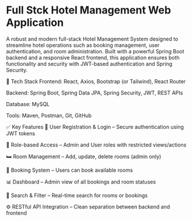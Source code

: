 # Full Stck Hotel Management Web Application

A robust and modern full-stack Hotel Management System designed to streamline hotel operations such as booking management, user authentication, and room administration. Built with a powerful Spring Boot backend and a responsive React frontend, this application ensures both functionality and security with JWT-based authentication and Spring Security.

🔧 Tech Stack
Frontend: React, Axios, Bootstrap (or Tailwind), React Router

Backend: Spring Boot, Spring Data JPA, Spring Security, JWT, REST APIs

Database: MySQL

Tools: Maven, Postman, Git, GitHub

✅ Key Features
🧾 User Registration & Login – Secure authentication using JWT tokens

🔐 Role-based Access – Admin and User roles with restricted views/actions

🛏 Room Management – Add, update, delete rooms (admin only)

📅 Booking System – Users can book available rooms

📊 Dashboard – Admin view of all bookings and room statuses

🔎 Search & Filter – Real-time search for rooms or bookings

⚙️ RESTful API Integration – Clean separation between backend and frontend
